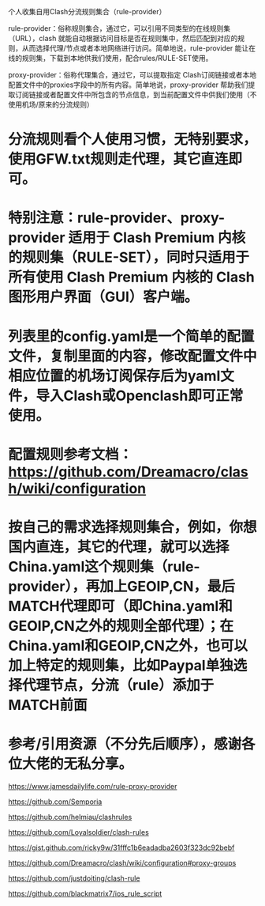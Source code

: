 个人收集自用Clash分流规则集合（rule-provider）

rule-provider：俗称规则集合，通过它，可以引用不同类型的在线规则集 （URL），clash 就能自动根据访问目标是否在规则集中，然后匹配到对应的规则，从而选择代理/节点或者本地网络进行访问。简单地说，rule-provider 能让在线的规则集，下载到本地供我们使用，配合rules/RULE-SET使用。

proxy-provider：俗称代理集合，通过它，可以提取指定 Clash订阅链接或者本地配置文件中的proxies字段中的所有内容。简单地说，proxy-provider 帮助我们提取订阅链接或者配置文件中所包含的节点信息，到当前配置文件中供我们使用（不使用机场/原来的分流规则）
# 分流规则看个人使用习惯，无特别要求，使用GFW.txt规则走代理，其它直连即可。
# 特别注意：rule-provider、proxy-provider 适用于 Clash Premium 内核的规则集（RULE-SET），同时只适用于所有使用 Clash Premium 内核的 Clash 图形用户界面（GUI）客户端。
# 列表里的config.yaml是一个简单的配置文件，复制里面的内容，修改配置文件中相应位置的机场订阅保存后为yaml文件，导入Clash或Openclash即可正常使用。
# 配置规则参考文档： https://github.com/Dreamacro/clash/wiki/configuration
# 按自己的需求选择规则集合，例如，你想国内直连，其它的代理，就可以选择China.yaml这个规则集（rule-provider），再加上GEOIP,CN，最后MATCH代理即可（即China.yaml和GEOIP,CN之外的规则全部代理）；在China.yaml和GEOIP,CN之外，也可以加上特定的规则集，比如Paypal单独选择代理节点，分流（rule）添加于MATCH前面

# 参考/引用资源（不分先后顺序），感谢各位大佬的无私分享。

  https://www.jamesdailylife.com/rule-proxy-provider

  https://github.com/Semporia

  https://github.com/helmiau/clashrules

  https://github.com/Loyalsoldier/clash-rules

  https://gist.github.com/ricky9w/31fffc1b6eadadba2603f323dc92bebf

  https://github.com/Dreamacro/clash/wiki/configuration#proxy-groups
  
  https://github.com/justdoiting/clash-rule

  https://github.com/blackmatrix7/ios_rule_script
